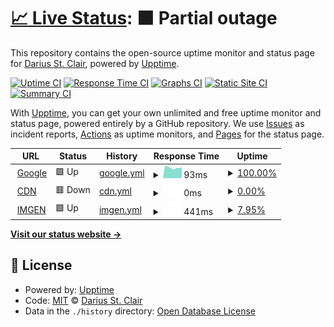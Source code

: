 # [📈 Live Status](https://status.darius.lol): <!--live status--> **🟧 Partial outage**

This repository contains the open-source uptime monitor and status page for [Darius St. Clair](https://status.darius.lol), powered by [Upptime](https://github.com/upptime/upptime).

[![Uptime CI](https://github.com/koj-co/upptime/workflows/Uptime%20CI/badge.svg)](https://github.com/koj-co/upptime/actions?query=workflow%3A%22Uptime+CI%22)
[![Response Time CI](https://github.com/koj-co/upptime/workflows/Response%20Time%20CI/badge.svg)](https://github.com/koj-co/upptime/actions?query=workflow%3A%22Response+Time+CI%22)
[![Graphs CI](https://github.com/koj-co/upptime/workflows/Graphs%20CI/badge.svg)](https://github.com/koj-co/upptime/actions?query=workflow%3A%22Graphs+CI%22)
[![Static Site CI](https://github.com/koj-co/upptime/workflows/Static%20Site%20CI/badge.svg)](https://github.com/koj-co/upptime/actions?query=workflow%3A%22Static+Site+CI%22)
[![Summary CI](https://github.com/koj-co/upptime/workflows/Summary%20CI/badge.svg)](https://github.com/koj-co/upptime/actions?query=workflow%3A%22Summary+CI%22)

With [Upptime](https://upptime.js.org), you can get your own unlimited and free uptime monitor and status page, powered entirely by a GitHub repository. We use [Issues](https://github.com/DariusStClair/Uptime/issues) as incident reports, [Actions](https://github.com/DariusStClair/Uptime/actions) as uptime monitors, and [Pages](https://status.darius.lol) for the status page.

<!--start: status pages-->
<!-- This summary is generated by Upptime (https://github.com/upptime/upptime) -->
<!-- Do not edit this manually, your changes will be overwritten -->
<!-- prettier-ignore -->
| URL | Status | History | Response Time | Uptime |
| --- | ------ | ------- | ------------- | ------ |
| <img alt="" src="https://icons.duckduckgo.com/ip3/www.google.com.ico" height="13"> [Google](https://www.google.com) | 🟩 Up | [google.yml](https://github.com/DariusStClair/Uptime/commits/HEAD/history/google.yml) | <details><summary><img alt="Response time graph" src="./graphs/google/response-time-week.png" height="20"> 93ms</summary><br><a href="https://status.darius.lol/history/google"><img alt="Response time 107" src="https://img.shields.io/endpoint?url=https%3A%2F%2Fraw.githubusercontent.com%2FDariusStClair%2FUptime%2FHEAD%2Fapi%2Fgoogle%2Fresponse-time.json"></a><br><a href="https://status.darius.lol/history/google"><img alt="24-hour response time 167" src="https://img.shields.io/endpoint?url=https%3A%2F%2Fraw.githubusercontent.com%2FDariusStClair%2FUptime%2FHEAD%2Fapi%2Fgoogle%2Fresponse-time-day.json"></a><br><a href="https://status.darius.lol/history/google"><img alt="7-day response time 93" src="https://img.shields.io/endpoint?url=https%3A%2F%2Fraw.githubusercontent.com%2FDariusStClair%2FUptime%2FHEAD%2Fapi%2Fgoogle%2Fresponse-time-week.json"></a><br><a href="https://status.darius.lol/history/google"><img alt="30-day response time 93" src="https://img.shields.io/endpoint?url=https%3A%2F%2Fraw.githubusercontent.com%2FDariusStClair%2FUptime%2FHEAD%2Fapi%2Fgoogle%2Fresponse-time-month.json"></a><br><a href="https://status.darius.lol/history/google"><img alt="1-year response time 101" src="https://img.shields.io/endpoint?url=https%3A%2F%2Fraw.githubusercontent.com%2FDariusStClair%2FUptime%2FHEAD%2Fapi%2Fgoogle%2Fresponse-time-year.json"></a></details> | <details><summary><a href="https://status.darius.lol/history/google">100.00%</a></summary><a href="https://status.darius.lol/history/google"><img alt="All-time uptime 100.00%" src="https://img.shields.io/endpoint?url=https%3A%2F%2Fraw.githubusercontent.com%2FDariusStClair%2FUptime%2FHEAD%2Fapi%2Fgoogle%2Fuptime.json"></a><br><a href="https://status.darius.lol/history/google"><img alt="24-hour uptime 100.00%" src="https://img.shields.io/endpoint?url=https%3A%2F%2Fraw.githubusercontent.com%2FDariusStClair%2FUptime%2FHEAD%2Fapi%2Fgoogle%2Fuptime-day.json"></a><br><a href="https://status.darius.lol/history/google"><img alt="7-day uptime 100.00%" src="https://img.shields.io/endpoint?url=https%3A%2F%2Fraw.githubusercontent.com%2FDariusStClair%2FUptime%2FHEAD%2Fapi%2Fgoogle%2Fuptime-week.json"></a><br><a href="https://status.darius.lol/history/google"><img alt="30-day uptime 100.00%" src="https://img.shields.io/endpoint?url=https%3A%2F%2Fraw.githubusercontent.com%2FDariusStClair%2FUptime%2FHEAD%2Fapi%2Fgoogle%2Fuptime-month.json"></a><br><a href="https://status.darius.lol/history/google"><img alt="1-year uptime 100.00%" src="https://img.shields.io/endpoint?url=https%3A%2F%2Fraw.githubusercontent.com%2FDariusStClair%2FUptime%2FHEAD%2Fapi%2Fgoogle%2Fuptime-year.json"></a></details>
| <img alt="" src="https://icons.duckduckgo.com/ip3/i.darius.lol.ico" height="13"> [CDN](https://i.darius.lol) | 🟥 Down | [cdn.yml](https://github.com/DariusStClair/Uptime/commits/HEAD/history/cdn.yml) | <details><summary><img alt="Response time graph" src="./graphs/cdn/response-time-week.png" height="20"> 0ms</summary><br><a href="https://status.darius.lol/history/cdn"><img alt="Response time 632" src="https://img.shields.io/endpoint?url=https%3A%2F%2Fraw.githubusercontent.com%2FDariusStClair%2FUptime%2FHEAD%2Fapi%2Fcdn%2Fresponse-time.json"></a><br><a href="https://status.darius.lol/history/cdn"><img alt="24-hour response time 0" src="https://img.shields.io/endpoint?url=https%3A%2F%2Fraw.githubusercontent.com%2FDariusStClair%2FUptime%2FHEAD%2Fapi%2Fcdn%2Fresponse-time-day.json"></a><br><a href="https://status.darius.lol/history/cdn"><img alt="7-day response time 0" src="https://img.shields.io/endpoint?url=https%3A%2F%2Fraw.githubusercontent.com%2FDariusStClair%2FUptime%2FHEAD%2Fapi%2Fcdn%2Fresponse-time-week.json"></a><br><a href="https://status.darius.lol/history/cdn"><img alt="30-day response time 0" src="https://img.shields.io/endpoint?url=https%3A%2F%2Fraw.githubusercontent.com%2FDariusStClair%2FUptime%2FHEAD%2Fapi%2Fcdn%2Fresponse-time-month.json"></a><br><a href="https://status.darius.lol/history/cdn"><img alt="1-year response time 642" src="https://img.shields.io/endpoint?url=https%3A%2F%2Fraw.githubusercontent.com%2FDariusStClair%2FUptime%2FHEAD%2Fapi%2Fcdn%2Fresponse-time-year.json"></a></details> | <details><summary><a href="https://status.darius.lol/history/cdn">0.00%</a></summary><a href="https://status.darius.lol/history/cdn"><img alt="All-time uptime 66.10%" src="https://img.shields.io/endpoint?url=https%3A%2F%2Fraw.githubusercontent.com%2FDariusStClair%2FUptime%2FHEAD%2Fapi%2Fcdn%2Fuptime.json"></a><br><a href="https://status.darius.lol/history/cdn"><img alt="24-hour uptime 0.00%" src="https://img.shields.io/endpoint?url=https%3A%2F%2Fraw.githubusercontent.com%2FDariusStClair%2FUptime%2FHEAD%2Fapi%2Fcdn%2Fuptime-day.json"></a><br><a href="https://status.darius.lol/history/cdn"><img alt="7-day uptime 0.00%" src="https://img.shields.io/endpoint?url=https%3A%2F%2Fraw.githubusercontent.com%2FDariusStClair%2FUptime%2FHEAD%2Fapi%2Fcdn%2Fuptime-week.json"></a><br><a href="https://status.darius.lol/history/cdn"><img alt="30-day uptime 1.38%" src="https://img.shields.io/endpoint?url=https%3A%2F%2Fraw.githubusercontent.com%2FDariusStClair%2FUptime%2FHEAD%2Fapi%2Fcdn%2Fuptime-month.json"></a><br><a href="https://status.darius.lol/history/cdn"><img alt="1-year uptime 33.46%" src="https://img.shields.io/endpoint?url=https%3A%2F%2Fraw.githubusercontent.com%2FDariusStClair%2FUptime%2FHEAD%2Fapi%2Fcdn%2Fuptime-year.json"></a></details>
| <img alt="" src="https://icons.duckduckgo.com/ip3/darius.lol.ico" height="13"> [IMGEN](https://darius.lol/) | 🟩 Up | [imgen.yml](https://github.com/DariusStClair/Uptime/commits/HEAD/history/imgen.yml) | <details><summary><img alt="Response time graph" src="./graphs/imgen/response-time-week.png" height="20"> 441ms</summary><br><a href="https://status.darius.lol/history/imgen"><img alt="Response time 768" src="https://img.shields.io/endpoint?url=https%3A%2F%2Fraw.githubusercontent.com%2FDariusStClair%2FUptime%2FHEAD%2Fapi%2Fimgen%2Fresponse-time.json"></a><br><a href="https://status.darius.lol/history/imgen"><img alt="24-hour response time 441" src="https://img.shields.io/endpoint?url=https%3A%2F%2Fraw.githubusercontent.com%2FDariusStClair%2FUptime%2FHEAD%2Fapi%2Fimgen%2Fresponse-time-day.json"></a><br><a href="https://status.darius.lol/history/imgen"><img alt="7-day response time 441" src="https://img.shields.io/endpoint?url=https%3A%2F%2Fraw.githubusercontent.com%2FDariusStClair%2FUptime%2FHEAD%2Fapi%2Fimgen%2Fresponse-time-week.json"></a><br><a href="https://status.darius.lol/history/imgen"><img alt="30-day response time 441" src="https://img.shields.io/endpoint?url=https%3A%2F%2Fraw.githubusercontent.com%2FDariusStClair%2FUptime%2FHEAD%2Fapi%2Fimgen%2Fresponse-time-month.json"></a><br><a href="https://status.darius.lol/history/imgen"><img alt="1-year response time 795" src="https://img.shields.io/endpoint?url=https%3A%2F%2Fraw.githubusercontent.com%2FDariusStClair%2FUptime%2FHEAD%2Fapi%2Fimgen%2Fresponse-time-year.json"></a></details> | <details><summary><a href="https://status.darius.lol/history/imgen">7.95%</a></summary><a href="https://status.darius.lol/history/imgen"><img alt="All-time uptime 85.44%" src="https://img.shields.io/endpoint?url=https%3A%2F%2Fraw.githubusercontent.com%2FDariusStClair%2FUptime%2FHEAD%2Fapi%2Fimgen%2Fuptime.json"></a><br><a href="https://status.darius.lol/history/imgen"><img alt="24-hour uptime 55.66%" src="https://img.shields.io/endpoint?url=https%3A%2F%2Fraw.githubusercontent.com%2FDariusStClair%2FUptime%2FHEAD%2Fapi%2Fimgen%2Fuptime-day.json"></a><br><a href="https://status.darius.lol/history/imgen"><img alt="7-day uptime 7.95%" src="https://img.shields.io/endpoint?url=https%3A%2F%2Fraw.githubusercontent.com%2FDariusStClair%2FUptime%2FHEAD%2Fapi%2Fimgen%2Fuptime-week.json"></a><br><a href="https://status.darius.lol/history/imgen"><img alt="30-day uptime 3.21%" src="https://img.shields.io/endpoint?url=https%3A%2F%2Fraw.githubusercontent.com%2FDariusStClair%2FUptime%2FHEAD%2Fapi%2Fimgen%2Fuptime-month.json"></a><br><a href="https://status.darius.lol/history/imgen"><img alt="1-year uptime 71.63%" src="https://img.shields.io/endpoint?url=https%3A%2F%2Fraw.githubusercontent.com%2FDariusStClair%2FUptime%2FHEAD%2Fapi%2Fimgen%2Fuptime-year.json"></a></details>

<!--end: status pages-->

[**Visit our status website →**](https://status.darius.lol)

## 📄 License

- Powered by: [Upptime](https://github.com/upptime/upptime)
- Code: [MIT](./LICENSE) © [Darius St. Clair](https://status.darius.lol)
- Data in the `./history` directory: [Open Database License](https://opendatacommons.org/licenses/odbl/1-0/)
